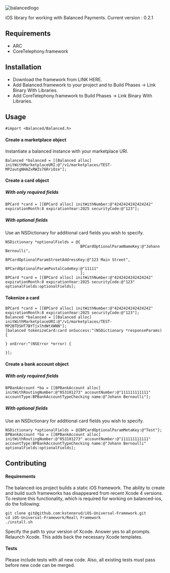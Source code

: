 ![balancedlogo](https://www.balancedpayments.com/images/homepage_logo-01.png)


iOS library for working with Balanced Payments.
Current version : 0.2.1

## Requirements

- ARC
- CoreTelephony.framework

## Installation

- Download the framework from LINK HERE.
- Add Balanced.framework to your project and to Build Phases -> Link Binary With Libraries.
- Add CoreTelephony.framework to Build Phases -> Link Binary With Libraries.

## Usage

    #import <Balanced/Balanced.h>


#### Create a marketplace object

Instantiate a balanced instance with your marketplace URI.

    Balanced *balanced = [[Balanced alloc] initWithMarketplaceURI:@"/v1/marketplaces/TEST-MP2autgNHAZxRWZs76RriOze"];

#### Create a card object

##### With only required fields

    BPCard *card = [[BPCard alloc] initWithNumber:@"4242424242424242" expirationMonth:8 expirationYear:2025 securityCode:@"123"];

##### With optional fields

Use an NSDictionary for additional card fields you wish to specify.

    NSDictionary *optionalFields = @{
                                     BPCardOptionalParamNameKey:@"Johann Bernoulli",
                                     BPCardOptionalParamStreetAddressKey:@"123 Main Street",
                                     BPCardOptionalParamPostalCodeKey:@"11111"
                                     };
    BPCard *card = [[BPCard alloc] initWithNumber:@"4242424242424242" expirationMonth:8 expirationYear:2025 securityCode:@"123" optionalFields:optionalFields];

#### Tokenize a card

    BPCard *card = [[BPCard alloc] initWithNumber:@"4242424242424242" expirationMonth:8 expirationYear:2025 securityCode:@"123"];
    Balanced *balanced = [[Balanced alloc] initWithMarketplaceURI:@"/v1/marketplaces/TEST-MP2BTDSHT7BYTjxlhdWtXWNN"];
    [balanced tokenizeCard:card onSuccess:^(NSDictionary *responseParams) {

    } onError:^(NSError *error) {

    }];

#### Create a bank account object

##### With only required fields

    BPBankAccount *ba = [[BPBankAccount alloc] initWithRoutingNumber:@"053101273" accountNumber:@"111111111111" accountType:BPBankAccountTypeChecking name:@"Johann Bernoulli"];

##### With optional fields

Use an NSDictionary for additional card fields you wish to specify.

	NSDictionary *optionalFields = @{BPCardOptionalParamMetaKey:@"Test"};
    BPBankAccount *ba = [[BPBankAccount alloc] initWithRoutingNumber:@"053101273" accountNumber:@"111111111111" accountType:BPBankAccountTypeChecking name:@"Johann Bernoulli" optionalFields:optionalFields];


## Contributing

#### Requirements

The balanced-ios project builds a static iOS framework. The ability to create and build such frameworks has disappeared from recent Xcode 4 versions. To restore this functionality, which is required for working on balanced-ios, do the following:

    git clone git@github.com:kstenerud/iOS-Universal-Framework.git
    cd iOS-Universal-Framework/Real\ Framework
    ./install.sh

Specify the path to your version of Xcode. Answer yes to all prompts. Relaunch Xcode. This adds back the necessary Xcode templates.

#### Tests

Please include tests with all new code. Also, all existing tests must pass before new code can be merged.
